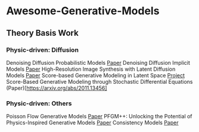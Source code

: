 # Awesome-Generative-Models

## Theory Basis Work
### Physic-driven: Diffusion
Denoising Diffusion Probabilistic Models [Paper](https://arxiv.org/abs/2006.11239)
Denoising Diffusion Implicit Models [Paper](https://arxiv.org/abs/2010.02502)
High-Resolution Image Synthesis with Latent Diffusion Models [Paper](https://arxiv.org/abs/2112.10752)
Score-based Generative Modeling in Latent Space [Project](https://nvlabs.github.io/LSGM/)
Score-Based Generative Modeling through Stochastic Differential Equations (Paper)[https://arxiv.org/abs/2011.13456]

### Physic-driven: Others
Poisson Flow Generative Models [Paper](https://arxiv.org/abs/2209.11178)
PFGM++: Unlocking the Potential of Physics-Inspired Generative Models [Paper](https://arxiv.org/abs/2302.04265)
Consistency Models [Paper](https://arxiv.org/abs/2303.01469)
